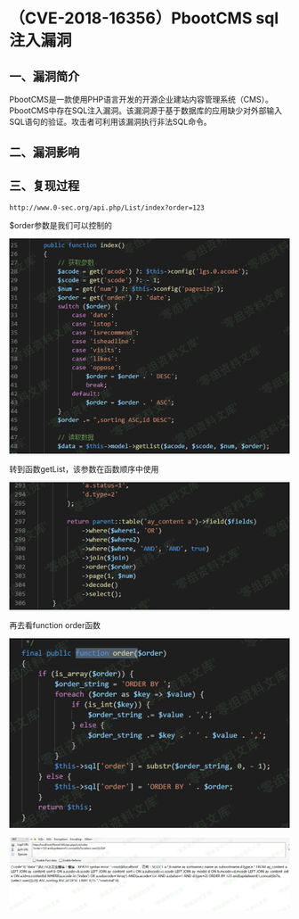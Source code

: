 （CVE-2018-16356）PbootCMS sql注入漏洞
======================================

一、漏洞简介
------------

PbootCMS是一款使用PHP语言开发的开源企业建站内容管理系统（CMS）。
PbootCMS中存在SQL注入漏洞。该漏洞源于基于数据库的应用缺少对外部输入SQL语句的验证。攻击者可利用该漏洞执行非法SQL命令。

二、漏洞影响
------------

三、复现过程
------------

    http://www.0-sec.org/api.php/List/index?order=123

\$order参数是我们可以控制的

![](./resource/(CVE-2018-16356)PbootCMSsql注入漏洞/media/rId24.png)

转到函数getList，该参数在函数顺序中使用

![](./resource/(CVE-2018-16356)PbootCMSsql注入漏洞/media/rId25.png)

再去看function order函数

![](./resource/(CVE-2018-16356)PbootCMSsql注入漏洞/media/rId26.png)

![](./resource/(CVE-2018-16356)PbootCMSsql注入漏洞/media/rId27.png)
